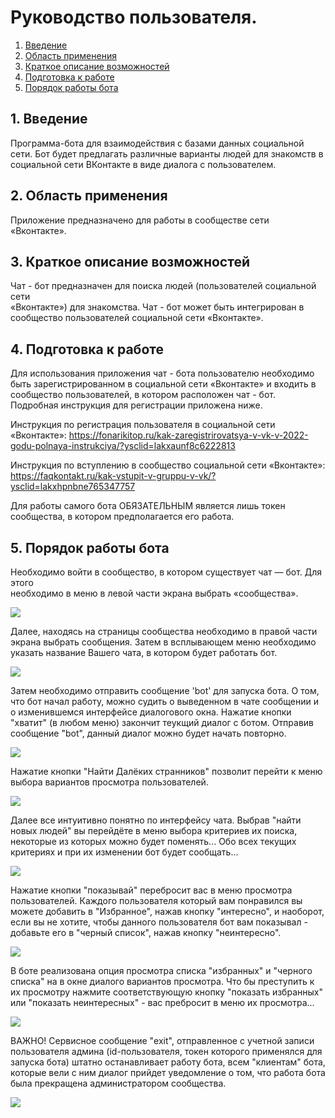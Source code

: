 # Руководство пользователя.

1.	[Введение](#введение)
2.	[Область применения](#область-применения)
3.	[Краткое описание возможностей](#краткое-описание-возможностей)
4.	[Подготовка к работе](#подготовка-к-работе)
5.	[Порядок работы бота](##5.-порядок-работы-бота)


## 1. Введение
Программа-бота для взаимодействия с базами данных социальной сети. Бот 
будет предлагать различные варианты людей для знакомств в социальной сети 
ВКонтакте в виде диалога с пользователем.


## 2. Область применения

Приложение предназначено для работы в сообществе сети «Вконтакте».


## 3.	Краткое описание возможностей

Чат - бот предназначен для поиска людей (пользователей социальной сети  
«Вконтакте») для знакомства. Чат - бот может быть интегрирован в сообщество 
пользователей социальной сети «Вконтакте».


## 4.	Подготовка к работе

Для использования приложения чат - бота пользователю необходимо быть 
зарегистрированном в социальной сети «Вконтакте» и входить в сообщество 
пользователей, в котором расположен чат - бот. Подробная инструкция для 
регистрации приложена ниже.

Инструкция по регистрация пользователя в социальной сети «Вконтакте»: 
https://fonarikitop.ru/kak-zaregistrirovatsya-v-vk-v-2022-godu-polnaya-instrukciya/?ysclid=lakxaunf8c6222813

Инструкция по вступлению в сообщество социальной сети «Вконтакте»: 
https://faqkontakt.ru/kak-vstupit-v-gruppu-v-vk/?ysclid=lakxhpnbne765347757

Для работы самого бота ОБЯЗАТЕЛЬНЫМ является лишь токен сообщества, в 
котором предполагается его работа. 

## 5.	Порядок работы бота

Необходимо войти в сообщество, в котором существует чат — бот. Для этого  
необходимо в меню в левой части экрана выбрать «сообщества».

![](entrance.jpg)

Далее, находясь на страницы сообщества необходимо в правой части экрана 
выбрать  сообщения. Затем в всплывающем меню необходимо указать название 
Вашего  чата, в котором будет работать бот.

![](entrance2.jpg)

Затем необходимо отправить сообщение 'bot' для запуска бота. О том, что бот 
начал работу, можно судить о выведенном в чате сообщении и о изменившемся 
интерфейсе диалогового окна. Нажатие кнопки "хватит" (в любом меню) 
закончит теукщий диалог с ботом. Отправив сообщение "bot", данный диалог можно 
будет начать повторно. 

![](start_1.png)

Нажатие кнопки "Найти Далёких странников" позволит перейти к меню выбора 
вариантов просмотра пользователей.


![](start_2.png)

Далее все интуитивно понятно по интерфейсу чата. Выбрав "найти новых людей" 
вы перейдёте в меню выбора критериев их поиска, некоторые из которых можно 
будет поменять...
Обо всех текущих критериях и при их изменении бот будет сообщать...

![](start_3.png)

Нажатие кнопки "показывай" перебросит вас в меню просмотра пользователей. 
Каждого пользователя который вам понравился вы можете добавить в 
"Избранное", нажав кнопку "интересно", и наоборот, если вы не хотите, чтобы 
данного пользователя бот вам показывал - добавьте его в "черный список", 
нажав кнопку "неинтересно".

![](start_4.png)

В боте реализована опция просмотра списка "избранных" и "черного списка" на 
в окне диалого вариантов просмотра. Что бы преступить к их просмотру 
нажмите соответствующую кнопку "показать избранных" или "показать 
неинтересных" - вас пребросит в меню их просмотра...

![](start_5.png)

ВАЖНО! Сервисное сообщение "exit", отправленное с учетной записи 
пользователя админа (id-пользователя, токен которого применялся для запуска 
бота) штатно останавливает работу бота, всем "клиентам" бота, которые вели 
с ним диалог прийдет уведомление о том, что работа бота была прекращена 
администратором сообщества.

![](start_6.png)
